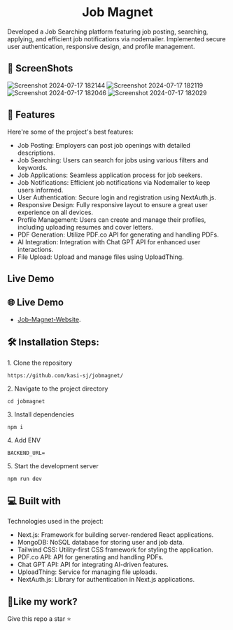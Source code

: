 <h1 align="center" id="title">Job Magnet</h1>

<p id="description">Developed a Job Searching platform featuring job posting, searching, applying, and efficient job
notifications via nodemailer. Implemented secure user authentication, responsive design, and profile
management.</p>

<h2>📱 ScreenShots</h2>

![Screenshot 2024-07-17 182144](https://github.com/user-attachments/assets/78527925-1ae4-4b8d-a0cb-123aaceb8f4f)
![Screenshot 2024-07-17 182119](https://github.com/user-attachments/assets/e15eb202-de1e-4917-bed0-e241d7b560c1)
![Screenshot 2024-07-17 182046](https://github.com/user-attachments/assets/1596aa22-5043-4126-bb2b-b72d87652f25)
![Screenshot 2024-07-17 182029](https://github.com/user-attachments/assets/2dd29858-0141-4124-8725-dc1df037173e)

  
<h2>🧐 Features</h2>

Here're some of the project's best features:

*   Job Posting: Employers can post job openings with detailed descriptions.
*   Job Searching: Users can search for jobs using various filters and keywords.
*   Job Applications: Seamless application process for job seekers.
*   Job Notifications: Efficient job notifications via Nodemailer to keep users informed.
*   User Authentication: Secure login and registration using NextAuth.js.
*   Responsive Design: Fully responsive layout to ensure a great user experience on all devices.
*   Profile Management: Users can create and manage their profiles, including uploading resumes and cover letters.
*   PDF Generation: Utilize PDF.co API for generating and handling PDFs.
*   AI Integration: Integration with Chat GPT API for enhanced user interactions.
*   File Upload: Upload and manage files using UploadThing.
<h2> Live Demo </h2>

## 🌐 Live Demo

- [Job-Magnet-Website](https://jobmagnet.vercel.app/).


<h2>🛠️ Installation Steps:</h2>

<p>1. Clone the repository</p>

```
https://github.com/kasi-sj/jobmagnet/
```

<p>2. Navigate to the project directory</p>

```
cd jobmagnet
```

<p>3. Install dependencies</p>

```
npm i
```

<p>4. Add ENV</p>

```
BACKEND_URL=
```

<p>5. Start the development server</p>

```
npm run dev
```

  
  
<h2>💻 Built with</h2>

Technologies used in the project:

*   Next.js: Framework for building server-rendered React applications.
*   MongoDB: NoSQL database for storing user and job data.
*   Tailwind CSS: Utility-first CSS framework for styling the application.
*   PDF.co API: API for generating and handling PDFs.
*   Chat GPT API: API for integrating AI-driven features.
*   UploadThing: Service for managing file uploads.
*   NextAuth.js: Library for authentication in Next.js applications.

<h2>💖Like my work?</h2>



Give this repo a star ⭐
